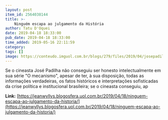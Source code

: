 ```yaml
---
layout: post
item_id: 2564038144
title: >-
    Ninguém escapa ao julgamento da História
author: Tatu D'Oquei
date: 2019-04-18 18:33:00
pub_date: 2019-04-18 18:33:00
time_added: 2019-05-16 22:11:59
category: 
tags: []
image: https://conteudo.imguol.com.br/blogs/279/files/2019/04/josepadilha-615x300.jpg
---
```


Se o cineasta José Padilha não conseguiu ser honesto intelectualmente em sua série "O mecanismo", apesar de ter, à sua disposição, todas as informações verdadeiras, os fatos históricos e interpretações sofisticadas da crise política e institucional brasileira; se o cineasta conseguiu, ap

**Link:** [https://jeanwyllys.blogosfera.uol.com.br/2019/04/18/ninguem-escapa-ao-julgamento-da-historia/](https://jeanwyllys.blogosfera.uol.com.br/2019/04/18/ninguem-escapa-ao-julgamento-da-historia/)

